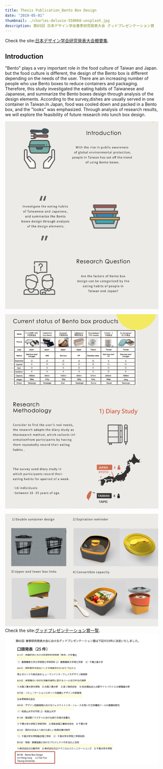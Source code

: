 ```yaml
---
title: Thesis Publication_Bento Box Design
date: "2019-05-01"
thumbnail: ./charles-deluvio-550068-unsplash.jpg
description: 第65回 日本デザイン学会春季研究発表大会 グッドプレゼンテーション賞
---
```

Check the site:<a href="http://www.oit.ac.jp/rd/jssd2018/">日本デザイン学会研究発表大会概要集</a>.

## Introduction
"Bento" plays a very important role in the food culture of Taiwan and Japan. but the food culture is different, the design of the Bento box is different depending on the needs of the user. There are an increasing number of people who use Bento boxes to reduce containers and packaging. Therefore, this study investigated the eating habits of Taiwanese and Japanese, and summarize the Bento boxes design through analysis of the design elements. According to the survey,dishes are usually served in one container in Taiwan.In Japan, food was cooled down and packed in a Bento box, and the "looks" was emphasized. Through analysis of research results, we will explore the feasibility of future research into lunch box design.

![Cute dog](./charles-deluvio-540415-unsplash.jpg)

![Cute dog](./charles-deluvio-540418-unsplash.jpg)

![Cute dog](./charles-deluvio-540420-unsplash.jpg)
Check the site:<a href="http://www.oit.ac.jp/rd/jssd2018/download/good_presentation.pdf">グッドプレゼンテーション賞一覧</a>.
![Cute dog](./charles-deluvio-547196-unsplash.jpg)


